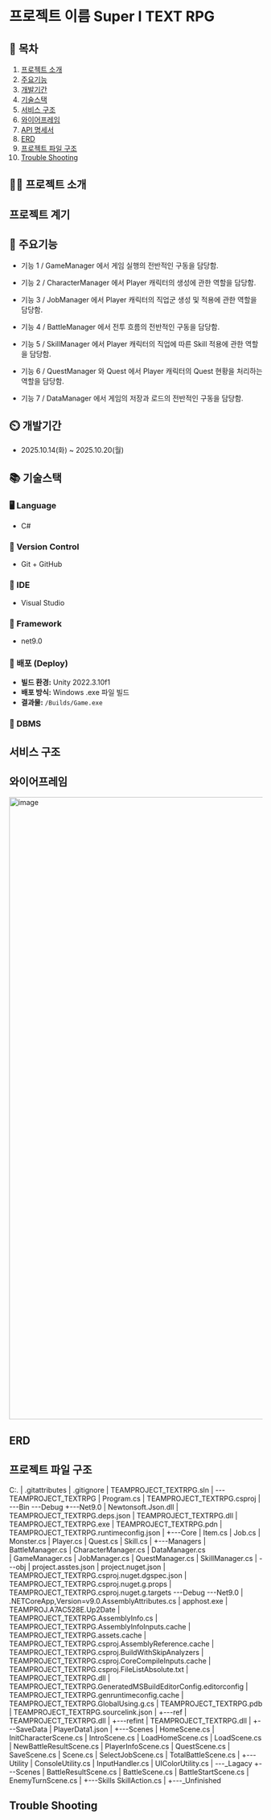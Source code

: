 # 프로젝트 이름 Super I TEXT RPG

## 📖 목차
1. [프로젝트 소개](#프로젝트-소개)
2. [주요기능](#주요기능)
3. [개발기간](#개발기간)
4. [기술스택](#기술스택)
5. [서비스 구조](#서비스-구조)
6. [와이어프레임](#와이어프레임)
7. [API 명세서](#API-명세서)
8. [ERD](#ERD)
9. [프로젝트 파일 구조](#프로젝트-파일-구조)
10. [Trouble Shooting](#trouble-shooting)

## 👨‍🏫 프로젝트 소개
## 프로젝트 계기
## 💜 주요기능

- 기능 1 / GameManager 에서 게임 실행의 전반적인 구동을 담당함.

- 기능 2 / CharacterManager 에서 Player 캐릭터의 생성에 관한 역할을 담당함.

- 기능 3 / JobManager 에서 Player 캐릭터의 직업군 생성 및 적용에 관한 역할을 담당함.

- 기능 4 / BattleManager 에서 전투 흐름의 전반적인 구동을 담당함.

- 기능 5 / SkillManager 에서 Player 캐릭터의 직업에 따른 Skill 적용에 관한 역할을 담당함.

- 기능 6 / QuestManager 와 Quest 에서 Player 캐릭터의 Quest 현황을 처리하는 역할을 담당함.

- 기능 7 / DataManager 에서 게임의 저장과 로드의 전반적인 구동을 담당함.


## ⏲️ 개발기간
- 2025.10.14(화) ~ 2025.10.20(월)
## 📚️ 기술스택
### 🖥️ Language
*  C#
### 🔧 Version Control
*  Git + GitHub
### 🧩 IDE
* Visual Studio
### 🧰 Framework
* net9.0
### 🚀 배포 (Deploy)
- **빌드 환경:** Unity 2022.3.10f1
- **배포 방식:** Windows .exe 파일 빌드
- **결과물:** `/Builds/Game.exe`
### 💾  DBMS

## 서비스 구조

## 와이어프레임
<img width="2006" height="1238" alt="image" src="https://github.com/user-attachments/assets/4858b92b-8bab-4899-b783-f348a899d826" />


## ERD

## 프로젝트 파일 구조
C:.
|   .gitattributes
|   .gitignore
|   TEAMPROJECT_TEXTRPG.sln
|
\---TEAMPROJECT_TEXTRPG
    |   Program.cs
    |   TEAMPROJECT_TEXTRPG.csproj
    |
    \---Bin
        \---Debug
            +---Net9.0
            |       Newtonsoft.Json.dll
            |       TEAMPROJECT_TEXTRPG.deps.json
            |       TEAMPROJECT_TEXTRPG.dll
            |       TEAMPROJECT_TEXTRPG.exe
            |       TEAMPROJECT_TEXTRPG.pdn
            |       TEAMPROJECT_TEXTRPG.runtimeconfig.json
    |
    +---Core
    |       Item.cs
    |       Job.cs
    |       Monster.cs
    |       Player.cs
    |       Quest.cs
    |       Skill.cs
    |
    +---Managers
    |       BattleManager.cs
    |       CharacterManager.cs
    |       DataManager.cs    
    |       GameManager.cs
    |       JobManager.cs
    |       QuestManager.cs
    |       SkillManager.cs
    |
    \---obj
    |       project.asstes.json
    |       project.nuget.json
    |       TEAMPROJECT_TEXTRPG.csproj.nuget.dgspec.json
    |       TEAMPROJECT_TEXTRPG.csproj.nuget.g.props
    |       TEAMPROJECT_TEXTRPG.csproj.nuget.g.targets
        \---Debug
            \---Net9.0
            |       .NETCoreApp,Version=v9.0.AssemblyAttributes.cs
            |       apphost.exe
            |       TEAMPROJ.A7AC528E.Up2Date
            |       TEAMPROJECT_TEXTRPG.AssemblyInfo.cs
            |       TEAMPROJECT_TEXTRPG.AssemblyInfoInputs.cache
            |       TEAMPROJECT_TEXTRPG.assets.cache
            |       TEAMPROJECT_TEXTRPG.csproj.AssemblyReference.cache
            |       TEAMPROJECT_TEXTRPG.csproj.BuildWithSkipAnalyzers
            |       TEAMPROJECT_TEXTRPG.csproj.CoreCompileInputs.cache
            |       TEAMPROJECT_TEXTRPG.csproj.FileListAbsolute.txt
            |       TEAMPROJECT_TEXTRPG.dll
            |       TEAMPROJECT_TEXTRPG.GeneratedMSBuildEditorConfig.editorconfig
            |       TEAMPROJECT_TEXTRPG.genruntimeconfig.cache
            |       TEAMPROJECT_TEXTRPG.GlobalUsing.g.cs
            |       TEAMPROJECT_TEXTRPG.pdb
            |       TEAMPROJECT_TEXTRPG.sourcelink.json
            |
                +---ref
                |       TEAMPROJECT_TEXTRPG.dll
                |
                +---refint
                |       TEAMPROJECT_TEXTRPG.dll
    |
    +---SaveData
    |       PlayerData1.json
    |
    +---Scenes
    |       HomeScene.cs
    |       InitCharacterScene.cs
    |       IntroScene.cs
    |       LoadHomeScene.cs
    |       LoadScene.cs
    |       NewBattleResultScene.cs
    |       PlayerInfoScene.cs
    |       QuestScene.cs
    |       SaveScene.cs
    |       Scene.cs
    |       SelectJobScene.cs
    |       TotalBattleScene.cs
    |
    +---Utility
    |       ConsoleUtility.cs
    |       InputHandler.cs
    |       UIColorUtility.cs
    |
    \---_Lagacy
        +---Scenes
        |       BattleResultScene.cs
        |       BattleScene.cs
        |       BattleStartScene.cs
        |       EnemyTurnScene.cs
        |
        +---Skills
                SkillAction.cs
    |
    +---_Unfinished
## Trouble Shooting
